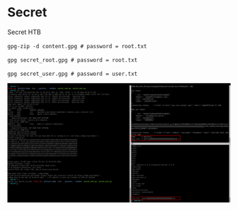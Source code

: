 # Secret
Secret HTB

`gpg-zip -d content.gpg # password = root.txt`

`gpg secret_root.gpg # password = root.txt`
 
`gpg secret_user.gpg # password = user.txt`

![alt text](secret.png)
